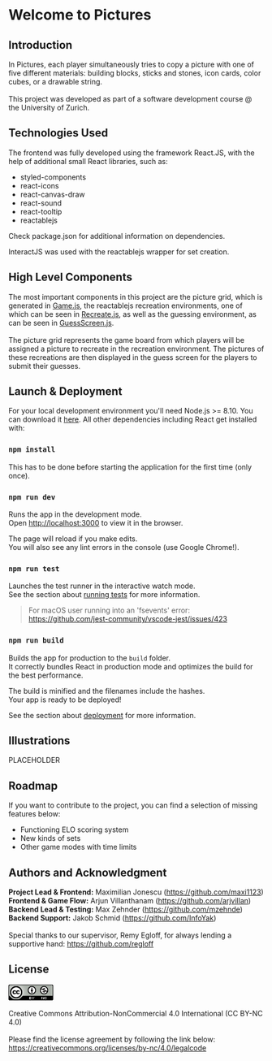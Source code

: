 # Welcome to Pictures

## Introduction

In Pictures, each player simultaneously tries to copy a picture with one of five different materials: building blocks, sticks and stones, icon cards, color cubes, or a drawable string.
<br/><br/>
This project was developed as part of a software development course @ the University of Zurich.

## Technologies Used

The frontend was fully developed using the framework React.JS, with the help of additional small React libraries, such as:
* styled-components
* react-icons
* react-canvas-draw
* react-sound
* react-tooltip
* reactablejs

Check package.json for additional information on dependencies.

InteractJS was used with the reactablejs wrapper for set creation.

## High Level Components

The most important components in this project are the picture grid, which is 
generated in [Game.js](src/components/game/Game.js), the reactablejs recreation environments, one of which can be seen in [Recreate.js](src/components/game/Recreate.js),
as well as the guessing environment, as can be seen in [GuessScreen.js](src/components/game/GuessScreen.js).
<br>
<br>
The picture grid represents the game board from which players will be assigned a picture to recreate in the recreation environment. The pictures of these recreations are then 
displayed in the guess screen for the players to submit their guesses.

## Launch & Deployment

For your local development environment you'll need Node.js >= 8.10. You can download it [here](https://nodejs.org). All other dependencies including React get installed with:

### `npm install`

This has to be done before starting the application for the first time (only once).

### `npm run dev`

Runs the app in the development mode.<br>
Open [http://localhost:3000](http://localhost:3000) to view it in the browser.

The page will reload if you make edits.<br>
You will also see any lint errors in the console (use Google Chrome!).

### `npm run test`

Launches the test runner in the interactive watch mode.<br>
See the section about [running tests](https://facebook.github.io/create-react-app/docs/running-tests) for more information.

> For macOS user running into an 'fsevents' error: https://github.com/jest-community/vscode-jest/issues/423

### `npm run build`

Builds the app for production to the `build` folder.<br>
It correctly bundles React in production mode and optimizes the build for the best performance.

The build is minified and the filenames include the hashes.<br>
Your app is ready to be deployed!

See the section about [deployment](https://facebook.github.io/create-react-app/docs/deployment) for more information.

## Illustrations

PLACEHOLDER

## Roadmap

If you want to contribute to the project, you can find a selection of missing features below:

* Functioning ELO scoring system
* New kinds of sets
* Other game modes with time limits

## Authors and Acknowledgment

**Project Lead & Frontend:** Maximilian Jonescu (https://github.com/maxi1123)  
**Frontend & Game Flow:** Arjun Villanthanam (https://github.com/arjvillan)  
**Backend Lead & Testing:** Max Zehnder (https://github.com/mzehnde)  
**Backend Support:** Jakob Schmid (https://github.com/InfoYak)  
<br/>
Special thanks to our supervisor, Remy Egloff, for always lending a supportive hand: https://github.com/regloff

## License

![license.png](license.png)

Creative Commons Attribution-NonCommercial 4.0 International (CC BY-NC 4.0)
<br/>
<br/>
Please find the license agreement by following the link below:  
https://creativecommons.org/licenses/by-nc/4.0/legalcode








